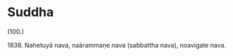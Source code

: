 

# Suddha







(100.)

1838\. Nahetuyā nava, naārammaṇe nava (sabbattha nava), noavigate nava.



